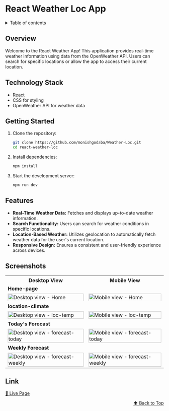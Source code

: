 <div id="top"></div>

# React Weather Loc App

<details>
<summary>Table of contents</summary>

-   [Overview](#overview)
-   [Technology Stack](#technology-stack)
-   [Getting Started](#getting-started)
-   [Features](#features)
-   [Screenshots](#screenshots)
-   [Link](#link)

</details>

## Overview

Welcome to the React Weather App! This application provides real-time weather information using data from the OpenWeather API. Users can search for specific locations or allow the app to access their current location.

## Technology Stack

- React
- CSS for styling
- OpenWeather API for weather data

## Getting Started

1. Clone the repository:
   ```bash
   git clone https://github.com/monishgodaba/Weather-Loc.git
   cd react-weather-loc
   ```

2. Install dependencies:
   ```bash 
   npm install
   ```

3. Start the development server:
   ```bash
   npm run dev
   ```

## Features

- **Real-Time Weather Data:** Fetches and displays up-to-date weather information.
- **Search Functionality:** Users can search for weather conditions in specific locations.
- **Location-Based Weather:** Utilizes geolocation to automatically fetch weather data for the user's current location.
- **Responsive Design:** Ensures a consistent and user-friendly experience across devices.

## Screenshots

<table>
    <tr>
        <th>Desktop View</th>
        <th>Mobile View</th>
    </tr>
    <tr>
      <td colspan="3" style="text-align: left;font-weight: bold;">Home-page</td>
    </tr>
    <tr>
        <td>
            <img src="https://github.com/hemanth110702/react-weather-loc/assets/89832451/852a674d-bfeb-4e22-bbb0-d107c5b9a235" width="100%" title="Desktop view - Home"/>
        </td>
        <td>
            <img src="https://github.com/hemanth110702/react-weather-loc/assets/89832451/3d4097bf-be16-432d-8c3a-fa29232904ec" width="100%" title="Mobile view - Home"/>
        </td>
    </tr>
    <tr>
      <td colspan="3" style="text-align: left;font-weight: bold;">location-climate</td>
    </tr>
    <tr>
        <td>
            <img src="https://github.com/hemanth110702/react-weather-loc/assets/89832451/53241d63-bbce-4add-a8bd-4fa4456aaec4" width="100%" title="Desktop view - loc-temp"/>
        </td>
        <td>
            <img src="https://github.com/hemanth110702/react-weather-loc/assets/89832451/1bc5fb49-b856-4f06-9a3a-14ad8d9031b0" width="100%" title="Mobile view - loc-temp"/>
        </td>
    </tr>
    <tr>
      <td colspan="3" style="text-align: left;font-weight: bold;">Today's Forecast</td>
    </tr>
    <tr>
        <td>
            <img src="https://github.com/hemanth110702/react-weather-loc/assets/89832451/53241d63-bbce-4add-a8bd-4fa4456aaec4" width="100%" title="Desktop view - forecast-today"/>
        </td>
        <td>
            <img src="https://github.com/hemanth110702/react-weather-loc/assets/89832451/3d5da4f8-baa8-4b53-aa51-2ec90599be34" width="100%" title="Mobile view - forecast-today"/>
        </td>
    </tr>
    <tr>
      <td colspan="3" style="text-align: left;font-weight: bold;">Weekly Forecast</td>
    </tr>
    <tr>
        <td>
            <img src="https://github.com/hemanth110702/react-weather-loc/assets/89832451/53241d63-bbce-4add-a8bd-4fa4456aaec4" width="100%" title="Desktop view - forecast-weekly"/>
        </td>
        <td>
            <img src="https://github.com/hemanth110702/react-weather-loc/assets/89832451/d25040d4-1c74-4a4e-a87e-9735813884b8" width="100%" title="Mobile view - forecast-weekly"/>
        </td>
    </tr>
</table>

## Link
[🚀 Live Page](https://react-weather-loc.netlify.app/)

<p align="right"><a href="#top">⬆️ Back to Top</a></p>
